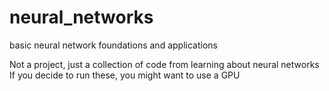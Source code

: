 # neural_networks
basic neural network foundations and applications

Not a project, just a collection of code from learning about neural networks
If you decide to run these, you might want to use a GPU
